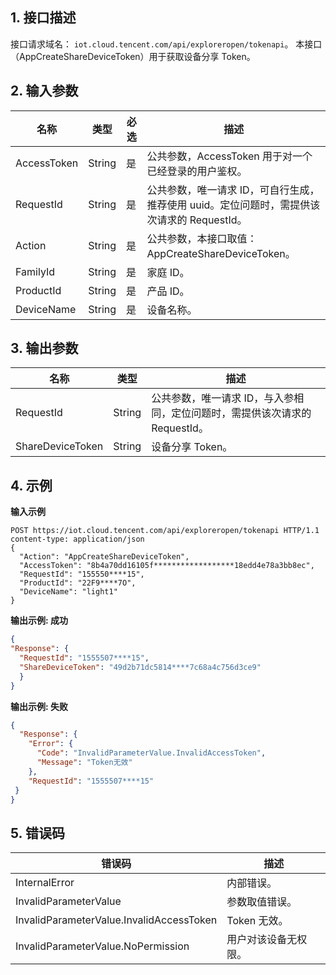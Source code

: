 ## 1. 接口描述

接口请求域名： `iot.cloud.tencent.com/api/exploreropen/tokenapi`。
本接口（AppCreateShareDeviceToken）用于获取设备分享 Token。

## 2. 输入参数

| 名称        | 类型   | 必选 | 描述                                                         |
| ----------- | ------ | ---- | ------------------------------------------------------------ |
| AccessToken | String | 是   | 公共参数，AccessToken 用于对一个已经登录的用户鉴权。         |
| RequestId   | String | 是   | 公共参数，唯一请求 ID，可自行生成，推荐使用 uuid。定位问题时，需提供该次请求的 RequestId。 |
| Action      | String | 是   | 公共参数，本接口取值：AppCreateShareDeviceToken。              |
| FamilyId    | String | 是   | 家庭 ID。                                                       |
| ProductId   | String | 是   | 产品 ID。                                                       |
| DeviceName  | String | 是   | 设备名称。                                                     |

## 3. 输出参数

| 名称             | 类型   | 描述                                                         |
| ---------------- | ------ | ------------------------------------------------------------ |
| RequestId        | String | 公共参数，唯一请求 ID，与入参相同，定位问题时，需提供该次请求的 RequestId。 |
| ShareDeviceToken | String | 设备分享 Token。                                                |

## 4. 示例
**输入示例**

```HTTP
POST https://iot.cloud.tencent.com/api/exploreropen/tokenapi HTTP/1.1
content-type: application/json
{
  "Action": "AppCreateShareDeviceToken",
  "AccessToken": "8b4a70dd16105f******************18edd4e78a3bb8ec",
  "RequestId": "155550****15",
  "ProductId": "22F9****7O",
  "DeviceName": "light1"
}
```

**输出示例:  成功**

```json
{
"Response": {
  "RequestId": "1555507****15",
  "ShareDeviceToken": "49d2b71dc5814****7c68a4c756d3ce9"
  }
}
```

**输出示例:  失败**

```json
{
  "Response": {
    "Error": {
      "Code": "InvalidParameterValue.InvalidAccessToken",
      "Message": "Token无效"
    },
    "RequestId": "1555507****15"
 }
}
```


## 5. 错误码

| 错误码                                   | 描述               |
| ---------------------------------------- | ------------------ |
| InternalError                            | 内部错误。           |
| InvalidParameterValue                    | 参数取值错误。       |
| InvalidParameterValue.InvalidAccessToken | Token 无效。          |
| InvalidParameterValue.NoPermission       | 用户对该设备无权限。 |

